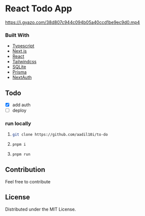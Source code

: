 # React Todo App
https://i.gyazo.com/38d807c944c094b05a40ccd1be9ec9d0.mp4

### Built With

* [Typescript](https://www.typescriptlang.org/)
* [Next.js](https://nextjs.org/)
* [React](https://react.dev/)
* [Tailwindcss](https://tailwindcss.com/)
* [SQLite](https://www.sqlite.org/)
* [Prisma](https://www.prisma.io/)
* [NextAuth](https://next-auth.js.org/)

<!-- Todo -->
## Todo

- [x] add auth
- [ ] deploy

### run locally

1. ```sh
   git clone https://github.com/aadil10i/to-do
   ```
3. ```sh
   pnpm i
   ```
4. ```sh
   pnpm run
   ```

<!-- Contribution -->
## Contribution

Feel free to contribute

<!-- LICENSE -->
## License

Distributed under the MIT License.



